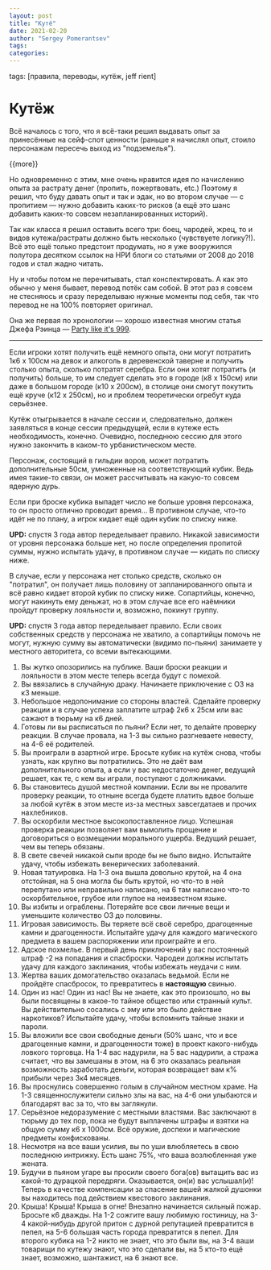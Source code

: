 ```yaml
---
layout: post
title: "Кутё"
date: 2021-02-20
author: "Sergey Pomerantsev"
tags:
categories:
---
```

tags: [правила, переводы, кутёж, jeff rient]

# Кутёж

Всё началось с того, что я всё-таки решил выдавать опыт за принесённые на сейф-спот ценности (раньше я начислял опыт, стоило персонажам пересечь выход из "подземелья").

{{more}}

Но одновременно с этим, мне очень нравится идея по начислению опыта за растрату денег (пропить, пожертвовать, etc.) Поэтому я решил, что буду давать опыт и так и эдак, но во втором случае — с пропитием — нужно добавить каких-то рисков (а ещё это шанс добавить каких-то совсем незапланированных историй).

Так как класса я решил оставить всего три: боец, чародей, жрец, то и видов кутежа/растраты должно быть несколько (чувствуете логику?!). Всё это ещё только предстоит продумать, но я уже вооружился полутора десятком ссылок на НРИ блоги со статьями от 2008 до 2018 годов и стал жадно читать.

Ну и чтобы потом не перечитывать, стал конспектировать. А как это обычно у меня бывает, перевод потёк сам собой. В этот раз я совсем не стесняюсь и сразу переделываю нужные моменты под себя, так что перевод не на 100% повторяет оригинал.

Она же первая по хронологии — хорошо известная многим статья Джефа Рэинца — [Party like it's 999](http://jrients.blogspot.com/2008/12/party-like-its-999.html).

---

Если игроки хотят получить ещё немного опыта, они могут потратить 1к6 х 100см на девок и алкоголь в деревенской таверне и получить столько опыта, сколько потратят серебра. Если они хотят потратить (и получить) больше, то им следует сделать это в городе (к8 х 150см) или даже в большом городе (к10 х 200см), в столице они смогут покутить ещё круче (к12 х 250см), но и проблем теоретически огребут куда серьёзнее.

Кутёж отыгрывается в начале сессии и, следовательно, должен заявляться в конце сессии предыдущей, если в кутеже есть необходимость, конечно. Очевидно, последнюю сессию для этого нужно закончить в каком-то урбанистическом месте.

Персонаж, состоящий в гильдии воров, может потратить дополнительные 50см, умноженные на соответствующий кубик. Ведь имея такие-то связи, он может рассчитывать на какую-то совсем ядерную дурь.

Если при броске кубика выпадет число не больше уровня персонажа, то он просто отлично проводит время... В противном случае, что-то идёт не по плану, а игрок кидает ещё один кубик по списку ниже.

**UPD:** спустя 3 года автор переделывает правило. Никакой зависимости от уровня персонажа больше нет, но после определения пропитой суммы, нужно испытать удачу, в противном случае — кидать по списку ниже.

В случае, если у персонажа нет столько средств, сколько он "потратил", он получает лишь половину от запланированного опыта и всё равно кидает второй кубик по списку ниже. Сопартийцы, конечно, могут накинуть ему деньжат, но в этом случае все его наёмники пройдут проверку лояльности и, возможно, покинут группу.

**UPD:** спустя 3 года автор переделывает правило. Если своих собственных средств у персонажа не хватило, а сопартийцы помочь не могут, нужную сумму вы автоматически (видимо по-пьяни) занимаете у местного авторитета, со всеми вытекающими.

1. Вы жутко опозорились на публике. Ваши броски реакции и лояльности в этом месте теперь всегда будут с помехой.
2. Вы ввязались в случайную драку. Начинаете приключение с ОЗ на к3 меньше.
3. Небольшое недопонимание со стороны властей. Сделайте проверку реакции и в случае успеха заплатите штраф 2к6 х 25см или вас сажают в тюрьму на к6 дней.
4. Готовы ли вы расписаться по пьяни? Если нет, то делайте проверку реакции. В случае провала, на 1-3 вы сильно разгневаете невесту, на 4-6 её родителей.
5. Вы проиграли в азартной игре. Бросьте кубик на кутёж снова, чтобы узнать, как крупно вы потратились. Это не даёт вам дополнительного опыта, а если у вас недостаточно денег, ведущий решает, как те, с кем вы играли, поступают с должниками.
6. Вы становитесь душой местной компании. Если вы не провалите проверку реакции, то отныне всегда будете платить вдвое больше за любой кутёж в этом месте из-за местных завсегдатаев и прочих нахлебников.
7. Вы оскорбили местное высокопоставленное лицо. Успешная проверка реакции позволяет вам вымолить прощение и договориться о возмещении морального ущерба. Ведущий решает, чем вы теперь обязаны.
8. В свете свечей никакой сыпи вроде бы не было видно. Испытайте удачу, чтобы избежать венерических заболеваний.
9. Новая татуировка. На 1-3 она вышла довольно крутой, на 4 она отстойная, на 5 она могла бы быть крутой, но что-то в ней перепутано или неправильно написано, на 6 там написано что-то оскорбительное, грубое или глупое на неизвестном языке.
10. Вы избиты и ограблены. Потеряйте все свои личные вещи и уменьшите количество ОЗ до половины.
11. Игровая зависимость. Вы теряете всё своё серебро, драгоценные камни и драгоценности. Испытайте удачу для каждого магического предмета в вашем распоряжении или проиграйте и его.
12. Адское похмелье. В первый день приключений у вас постоянный штраф -2 на попадания и спасброски. Чародеи должны испытать удачу для каждого заклинания, чтобы избежать неудачи с ним.
13. Жертва ваших домогательство оказалась ведьмой. Если не пройдёте спасбросок, то превратитесь в **настоящую** свинью.
14. Один из нас! Один из нас! Вы не знаете, как это произошло, но вы были посвящены в какое-то тайное общество или странный культ. Вы действительно сосались с эму или это было действие наркотиков? Испытайте удачу, чтобы вспомнить тайные знаки и пароли.
15. Вы вложили все свои свободные деньги (50% шанс, что и все драгоценные камни, и драгоценности тоже) в проект какого-нибудь ловкого торговца. На 1-4 вас надурили, на 5 вас надурили, а стража считает, что вы замешаны в этом, на 6 это оказалась реальная возможность заработать деньги, которая возвращает вам к% прибыли через 3к4 месяцев.
16. Вы проснулись совершенно голым в случайном местном храме. На 1-3 священнослужители сильно злы на вас, на 4-6 они улыбаются и благодарят вас за то, что вы заглянули.
17. Серьёзное недоразумение с местными властями. Вас заключают в тюрьму до тех пор, пока не будут выплачены штрафы и взятки на общую сумму к6 х 1000см. Всё оружие, доспехи и магические предметы конфискованы.
18. Несмотря на все ваши усилия, вы по уши влюбляетесь в свою последнюю интрижку. Есть шанс 75%, что ваша возлюбленная уже жената.
19. Будучи в пьяном угаре вы просили своего бога(ов) вытащить вас из какой-то дурацкой передряги. Оказывается, он(и) вас услышал(и)! Теперь в качестве компенсации за спасение вашей жалкой душонки вы находитесь под действием квестового заклинания.
20. Крыша! Крыша! Крыша в огне! Внезапно начинается сильный пожар. Бросьте к6 дважды. На 1-2 сожгите вашу любимую гостиницу, на 3-4 какой-нибудь другой притон с дурной репутацией превратится в пепел, на 5-6 большая часть города превратится в пепел. Для второго кубика на 1-2 никто не знает, что это были вы, на 3-4 ваши товарищи по кутежу знают, что это сделали вы, на 5 кто-то ещё знает, возможно, шантажист, на 6 знают все.
